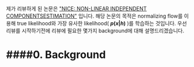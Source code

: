 제가 리뷰하게 된 논문은 ["NICE: NON-LINEAR INDEPENDENT COMPONENTSESTIMATION"](https://arxiv.org/pdf/1410.8516.pdf) 입니다. 해당 
논문의 목적은 normalizing flow를 이용해 
true likelihood와 가장 유사한 likelihood(
**$p(x|h)$**
)를 
학습하는 것입니다. 우선 리뷰를 시작하기전에 리뷰에 필요한 몇가지 background에 대해 설명드리겠습니다.

####0. Background
=============
